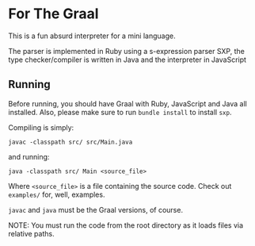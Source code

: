 # For The Graal

This is a fun absurd interpreter for a mini language.

The parser is implemented in Ruby using a s-expression parser SXP,
the type checker/compiler is written in Java and the interpreter in
JavaScript

## Running
Before running, you should have Graal with Ruby, JavaScript and Java
all installed. Also, please make sure to run `bundle install` 
to install `sxp`.

Compiling is simply:
```
javac -classpath src/ src/Main.java
```
and running:
```
java -classpath src/ Main <source_file>
```

Where `<source_file>` is a file containing the source code. 
Check out `examples/` for, well, examples.

`javac` and `java` must be the Graal versions, of course.

NOTE: You must run the code from the root directory as it loads files
via relative paths.